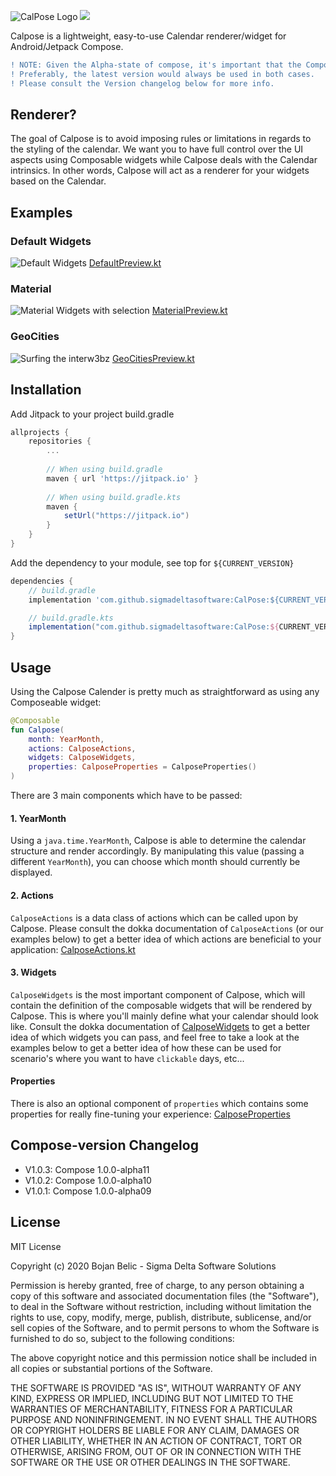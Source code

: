 ![](./img/logo.png "CalPose Logo")
[![](https://jitpack.io/v/sigmadeltasoftware/CalPose.svg)](https://jitpack.io/#sigmadeltasoftware/CalPose)

Calpose is a lightweight, easy-to-use Calendar renderer/widget for Android/Jetpack Compose.

```diff
! NOTE: Given the Alpha-state of compose, it's important that the Compose-version of Calpose matches yours. 
! Preferably, the latest version would always be used in both cases. 
! Please consult the Version changelog below for more info.
```
## Renderer? 
The goal of Calpose is to avoid imposing rules or limitations in regards to the styling of the calendar. We want you to have full control
over the UI aspects using Composable widgets while Calpose deals with the Calendar intrinsics. In other words, Calpose will act as a 
renderer for your widgets based on the Calendar.

## Examples
### Default Widgets
![](./img/calpose.gif "Default Widgets")
[DefaultPreview.kt](https://github.com/sigmadeltasoftware/CalPose/blob/master/app/src/main/java/be/sigmadelta/calpose/DefaultPreview.kt "Default widget example")

### Material
![](./img/calpose_material.gif "Material Widgets with selection")
[MaterialPreview.kt](https://github.com/sigmadeltasoftware/CalPose/blob/master/app/src/main/java/be/sigmadelta/calpose/MaterialPreview.kt "Material widget example")

### GeoCities
![](./img/geocities.gif "Surfing the interw3bz")
[GeoCitiesPreview.kt](https://github.com/sigmadeltasoftware/CalPose/blob/master/app/src/main/java/be/sigmadelta/calpose/GeoCitiesPreview.kt "GeoCities widget example")

## Installation
Add Jitpack to your project build.gradle
```groovy
allprojects {
    repositories {
        ...
        
        // When using build.gradle
        maven { url 'https://jitpack.io' } 
        
        // When using build.gradle.kts
        maven {
            setUrl("https://jitpack.io")
        }
    }
}
```

Add the dependency to your module, see top for `${CURRENT_VERSION}`
```groovy
dependencies {
    // build.gradle
    implementation 'com.github.sigmadeltasoftware:CalPose:${CURRENT_VERSION}'

    // build.gradle.kts
    implementation("com.github.sigmadeltasoftware:CalPose:${CURRENT_VERSION}")
}
```
## Usage

Using the Calpose Calender is pretty much as straightforward as using any Composeable widget:
 
```kotlin
@Composable
fun Calpose(
    month: YearMonth,
    actions: CalposeActions,
    widgets: CalposeWidgets,
    properties: CalposeProperties = CalposeProperties()
)
```

There are 3 main components which have to be passed: 

#### 1. YearMonth
Using a `java.time.YearMonth`, Calpose is able to determine the calendar structure and render accordingly. By manipulating this value (passing a different `YearMonth`), you can choose which
month should currently be displayed.

#### 2. Actions
`CalposeActions` is a data class of actions which can be called upon by Calpose. Please consult the dokka documentation of `CalposeActions` (or our examples below) to get a better idea of which actions are 
beneficial to your application: [CalposeActions.kt](https://github.com/sigmadeltasoftware/CalPose/blob/master/calpose/src/main/java/be/sigmadelta/calpose/model/CalposeActions.kt "CalposeActions.kt")  

#### 3. Widgets
`CalposeWidgets` is the most important component of Calpose, which will contain the definition of the composable widgets that will be rendered by Calpose. This is where you'll mainly define what your calendar
should look like. Consult the dokka documentation of [CalposeWidgets](https://github.com/sigmadeltasoftware/CalPose/blob/master/calpose/src/main/java/be/sigmadelta/calpose/model/CalposeWidgets.kt "CalposeWidgets.kt") 
to get a better idea of which widgets you can pass, and feel free to take a look at the examples below to get a better idea of how these can be used for scenario's where you want to have `clickable` days, etc...

#### Properties
There is also an optional component of `properties` which contains some properties for really fine-tuning your experience: 
[CalposeProperties](https://github.com/sigmadeltasoftware/CalPose/blob/master/calpose/src/main/java/be/sigmadelta/calpose/model/CalposeProperties.kt "CalposeProperties.kt")

## Compose-version Changelog
* V1.0.3: Compose 1.0.0-alpha11
* V1.0.2: Compose 1.0.0-alpha10
* V1.0.1: Compose 1.0.0-alpha09

## License
MIT License

Copyright (c) 2020 Bojan Belic - Sigma Delta Software Solutions

Permission is hereby granted, free of charge, to any person obtaining a copy
of this software and associated documentation files (the "Software"), to deal
in the Software without restriction, including without limitation the rights
to use, copy, modify, merge, publish, distribute, sublicense, and/or sell
copies of the Software, and to permit persons to whom the Software is
furnished to do so, subject to the following conditions:

The above copyright notice and this permission notice shall be included in all
copies or substantial portions of the Software.

THE SOFTWARE IS PROVIDED "AS IS", WITHOUT WARRANTY OF ANY KIND, EXPRESS OR
IMPLIED, INCLUDING BUT NOT LIMITED TO THE WARRANTIES OF MERCHANTABILITY,
FITNESS FOR A PARTICULAR PURPOSE AND NONINFRINGEMENT. IN NO EVENT SHALL THE
AUTHORS OR COPYRIGHT HOLDERS BE LIABLE FOR ANY CLAIM, DAMAGES OR OTHER
LIABILITY, WHETHER IN AN ACTION OF CONTRACT, TORT OR OTHERWISE, ARISING FROM,
OUT OF OR IN CONNECTION WITH THE SOFTWARE OR THE USE OR OTHER DEALINGS IN THE
SOFTWARE.